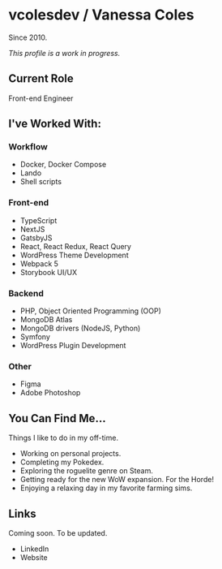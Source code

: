 # vcolesdev / Vanessa Coles

Since 2010.

*This profile is a work in progress.* 

## Current Role

Front-end Engineer

## I've Worked With:

### Workflow

- Docker, Docker Compose
- Lando
- Shell scripts

### Front-end

- TypeScript
- NextJS
- GatsbyJS
- React, React Redux, React Query
- WordPress Theme Development
- Webpack 5
- Storybook UI/UX

### Backend

- PHP, Object Oriented Programming (OOP)
- MongoDB Atlas
- MongoDB drivers (NodeJS, Python)
- Symfony
- WordPress Plugin Development

### Other

- Figma
- Adobe Photoshop

## You Can Find Me...

Things I like to do in my off-time.

- Working on personal projects.
- Completing my Pokedex.
- Exploring the roguelite genre on Steam.
- Getting ready for the new WoW expansion. For the Horde!
- Enjoying a relaxing day in my favorite farming sims.

## Links

Coming soon.  To be updated.

- LinkedIn
- Website
